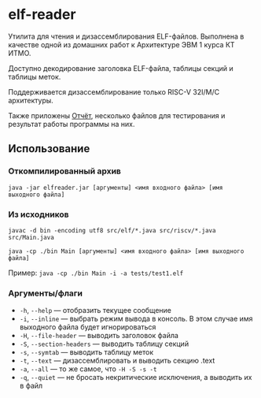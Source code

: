 # elf-reader
Утилита для чтения и дизассемблирования ELF-файлов. 
Выполнена в качестве одной из домашних работ к Архитектуре ЭВМ 1 курса КТ ИТМО.

Доступно декодирование заголовка ELF-файла, таблицы секций и таблицы меток.

Поддерживается дизассемблирование только RISC-V 32I/M/C архитектуры.

Также приложены [Отчёт](https://github.com/belous-dp/elf-reader/blob/main/%D0%9E%D1%82%D1%87%D1%91%D1%82.pdf), несколько файлов для тестирования и результат работы программы на них.


## Использование
### Откомпилированный архив
`java -jar elfreader.jar [аргументы] <имя входного файла> [имя выходного файла]`
### Из исходников
`javac -d bin -encoding utf8 src/elf/*.java src/riscv/*.java src/Main.java`

`java -cp ./bin Main [аргументы] <имя входного файла> [имя выходного файла]`

Пример: `java -cp ./bin Main -i -a tests/test1.elf`

### Аргументы/флаги
  * `-h`, `--help` — отобразить текущее сообщение
  * `-i`, `--inline` — выбрать режим вывода в консоль. В этом случае имя выходного файла будет игнорироваться
  * `-H`, `--file-header` — выводить заголовок файла
  * `-S`, `--section-headers` — выводить таблицу секций
  * `-s`, `--symtab` — выводить таблицу меток
  * `-t`, `--text` — дизассемблировать и выводить секцию .text
  * `-a`, `--all` — то же самое, что `-H -S -s -t`
  * `-q`, `--quiet` — не бросать некритические исключения, а выводить их в файл

